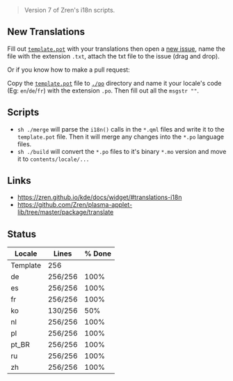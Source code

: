 > Version 7 of Zren's i18n scripts.

## New Translations

Fill out [`template.pot`](template.pot) with your translations then open a [new issue](https://github.com/exequtic/apdatifier/issues/new), name the file with the extension `.txt`, attach the txt file to the issue (drag and drop).

Or if you know how to make a pull request:

Copy the [`template.pot`](template.pot) file to [`./po`](po) directory and name it your locale's code (Eg: `en`/`de`/`fr`) with the extension `.po`. Then fill out all the `msgstr ""`.

## Scripts

* `sh ./merge` will parse the `i18n()` calls in the `*.qml` files and write it to the `template.pot` file. Then it will merge any changes into the `*.po` language files.
* `sh ./build` will convert the `*.po` files to it's binary `*.mo` version and move it to `contents/locale/...`

## Links

* https://zren.github.io/kde/docs/widget/#translations-i18n
* https://github.com/Zren/plasma-applet-lib/tree/master/package/translate

## Status
|  Locale  |  Lines  | % Done|
|----------|---------|-------|
| Template |     256 |       |
| de       | 256/256 |  100% |
| es       | 256/256 |  100% |
| fr       | 256/256 |  100% |
| ko       | 130/256 |   50% |
| nl       | 256/256 |  100% |
| pl       | 256/256 |  100% |
| pt_BR    | 256/256 |  100% |
| ru       | 256/256 |  100% |
| zh       | 256/256 |  100% |
